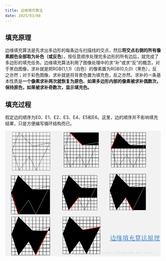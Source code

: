 ```yaml
---
title: 边缘填充算法
date: 2025/03/08
---
```


## 填充原理
边缘填充算法是先求出多边形的每条边与扫描线的交点，然后**将交点右侧的所有像素颜色全部取为补色（或反色**）。按任意顺序处理完多边形的所有边后，就完成了多边形的填充任务。边缘填充算法利用了图像处理中的求“补”或求“反”的概念，对于黑白图像，求补就是把RGB(1,1,1)（白色）的像素置为RGB(0,0,0)（黑色），反之亦然；对于彩色图像，求补就是将背景色置为填充色，反之亦然。求补的一条基本性质是**一个像素求补两次就恢复为原色**。**如果多边形内部的像素被求补偶数次，保持原色，如果被求补奇数次，显示填充色。**

## 填充过程
假定边的顺序为E0、E1、E2、E3、E4、E5和E6。这里，边的顺序并不影响填充结果，只是方便编写循环结构而已。


![边缘填充算法](static/边缘填充算法.png)
